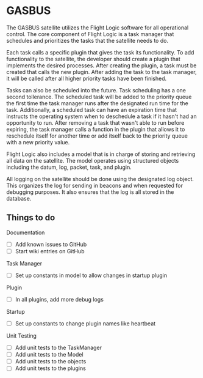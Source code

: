 # GASBUS

The GASBUS satellite utilizes the Flight Logic software for all operational control. The core component of Flight Logic is a task manager that schedules and prioritizes the tasks that the satellite needs to do.

Each task calls a specific plugin that gives the task its functionality. To add functionality to the satellite, the developer should create a plugin that implements the desired processes. After creating the plugin, a task must be created that calls the new plugin. After adding the task to the task manager, it will be called after all higher priority tasks have been finished.

Tasks can also be scheduled into the future. Task scheduling has a one second tollerance. The scheduled task will be added to the priority queue the first time the task manager runs after the designated run time for the task. Additionally, a scheduled task can have an expiration time that instructs the operating system when to deschedule a task if it hasn't had an opportunity to run. After removing a task that wasn't able to run before expiring, the task manager calls a function in the plugin that allows it to reschedule itself for another time or add itself back to the priority queue with a new priority value.

Flight Logic also includes a model that is in charge of storing and retrieving all data on the satellite. The model operates using structured objects including the datum, log, packet, task, and plugin.

All logging on the satellite should be done using the designated log object. This organizes the log for sending in beacons and when requested for debugging purposes. It also ensures that the log is all stored in the database.

## Things to do

Documentation

- [ ] Add known issues to GitHub
- [ ] Start wiki entries on GitHub

Task Manager

- [ ] Set up constants in model to allow changes in startup plugin

Plugin

- [ ] In all plugins, add more debug logs

Startup

- [ ] Set up constants to change plugin names like heartbeat

Unit Testing

- [ ] Add unit tests to the TaskManager
- [ ] Add unit tests to the Model
- [ ] Add unit tests to the objects
- [ ] Add unit tests to the plugins
